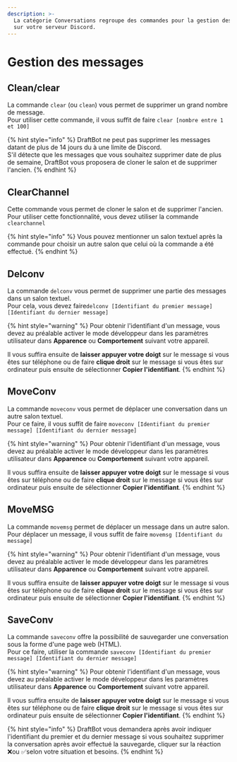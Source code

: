 ```yaml
---
description: >-
  La catégorie Conversations regroupe des commandes pour la gestion des messages
  sur votre serveur Discord.
---
```


# Gestion des messages

## Clean/clear <a id="clear"></a>

La commande `clear` \(ou `clean`\) vous permet de supprimer un grand nombre de message.   
Pour utiliser cette commande, il vous suffit de faire `clear [nombre entre 1 et 100]`

{% hint style="info" %}
DraftBot ne peut pas supprimer les messages datant de plus de 14 jours du à une limite de Discord.  
S'il détecte que les messages que vous souhaitez supprimer date de plus de semaine, DraftBot vous proposera de cloner le salon et de supprimer l'ancien. 
{% endhint %}

## ClearChannel

Cette commande vous permet de cloner le salon et de supprimer l'ancien.   
Pour utiliser cette fonctionnalité, vous devez utiliser la commande `clearchannel`

{% hint style="info" %}
Vous pouvez mentionner un salon textuel après la commande pour choisir un autre salon que celui où la commande a été effectué.
{% endhint %}

## Delconv

La commande `delconv` vous permet de supprimer une partie des messages dans un salon textuel.  
Pour cela, vous devez faire`delconv [Identifiant du premier message] [Identifiant du dernier message]` 

{% hint style="warning" %}
Pour obtenir l'identifiant d'un message, vous devez au préalable activer le mode développeur dans les paramètres utilisateur dans **Apparence** ou **Comportement** suivant votre appareil.   
  
Il vous suffira ensuite de **laisser appuyer votre doigt** sur le message si vous êtes sur téléphone ou de faire **clique droit** sur le message si vous êtes sur ordinateur puis ensuite de sélectionner **Copier l'identifiant**.
{% endhint %}

## MoveConv

La commande `moveconv` vous permet de déplacer une conversation dans un autre salon textuel.  
Pour ce faire, il vous suffit de faire `moveconv [Identifiant du premier message] [Identifiant du dernier message]`

{% hint style="warning" %}
Pour obtenir l'identifiant d'un message, vous devez au préalable activer le mode développeur dans les paramètres utilisateur dans **Apparence** ou **Comportement** suivant votre appareil.   
  
Il vous suffira ensuite de **laisser appuyer votre doigt** sur le message si vous êtes sur téléphone ou de faire **clique droit** sur le message si vous êtes sur ordinateur puis ensuite de sélectionner **Copier l'identifiant**.
{% endhint %}

## MoveMSG

La commande `movemsg` permet de déplacer un message dans un autre salon.  
Pour déplacer un message, il vous suffit de faire `movemsg [Identifiant du message]`

{% hint style="warning" %}
Pour obtenir l'identifiant d'un message, vous devez au préalable activer le mode développeur dans les paramètres utilisateur dans **Apparence** ou **Comportement** suivant votre appareil.   
  
Il vous suffira ensuite de **laisser appuyer votre doigt** sur le message si vous êtes sur téléphone ou de faire **clique droit** sur le message si vous êtes sur ordinateur puis ensuite de sélectionner **Copier l'identifiant**.
{% endhint %}

## SaveConv

La commande `saveconv` offre la possibilité de sauvegarder une conversation sous la forme d'une page web \(HTML\).   
Pour ce faire, utiliser la commande `saveconv [Identifiant du premier message] [Identifiant du dernier message]`

{% hint style="warning" %}
Pour obtenir l'identifiant d'un message, vous devez au préalable activer le mode développeur dans les paramètres utilisateur dans **Apparence** ou **Comportement** suivant votre appareil.   
  
Il vous suffira ensuite de **laisser appuyer votre doigt** sur le message si vous êtes sur téléphone ou de faire **clique droit** sur le message si vous êtes sur ordinateur puis ensuite de sélectionner **Copier l'identifiant**.
{% endhint %}

{% hint style="info" %}
DraftBot vous demandera après avoir indiquer l'identifiant du premier et du dernier message si vous souhaitez supprimer la conversation après avoir effectué la sauvegarde, cliquer sur la réaction ❌ou ✅selon votre situation et besoins.
{% endhint %}

